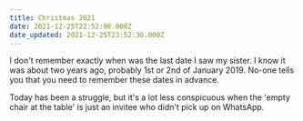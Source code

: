 ```yaml
---
title: Christmas 2021
date: 2021-12-25T22:52:00.000Z
date_updated: 2021-12-25T23:52:36.000Z
---
```


I don't remember exactly when was the last date I saw my sister. I know it was about two years ago, probably 1st or 2nd of January 2019. No-one tells you that you need to remember these dates in advance.

Today has been a struggle, but it's a lot less conspicuous when the 'empty chair at the table' is just an invitee who didn't pick up on WhatsApp.
